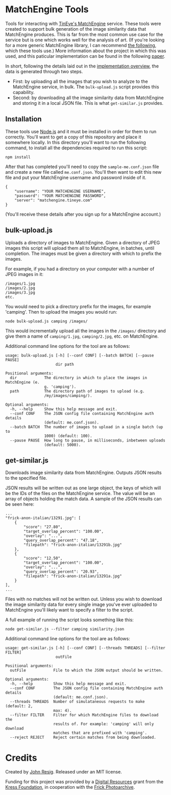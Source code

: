 MatchEngine Tools
=================

Tools for interacting with [TinEye's MatchEngine](https://services.tineye.com/MatchEngine) service. These tools were created to support bulk generation of the image similarity data that MatchEngine produces. This is far from the most common use case for the service but is one which works well for the analysis of art. (If you're looking for a more generic MatchEngine library, I can recommend [the following](https://www.npmjs.org/package/matchengine), which these tools use.) More information about the project in which this was used, and this paticular implementation can be found in the following [paper](http://ejohn.org/research/computer-vision-photo-archives/).

In short, following the details laid out in the [implementation overview](http://ejohn.org/research/computer-vision-photo-archives/#implementation), the data is generated through two steps.

* First: by uploading all the images that you wish to analyze to the MatchEngine service, in bulk. The `bulk-upload.js` script provides this capability.
* Second: by downloading all the image similarity data from MatchEngine and storing it in a local JSON file. This is what `get-similar.js` provides.

## Installation

These tools use [Node.js](http://nodejs.org/) and it must be installed in order for them to run correctly. You'll want to get a copy of this repository and place it somewhere locally. In this directory you'll want to run the following command, to install all the dependencies required to run this script:

    npm install

After that has completed you'll need to copy the `sample-me.conf.json` file and create a new file called `me.conf.json`. You'll then want to edit this new file and put your MatchEngine username and password inside of it.

    {
        "username": "YOUR MATCHENGINE USERNAME",
        "password": "YOUR MATCHENGINE PASSWORD",
        "server": "matchengine.tineye.com"
    }

(You'll receive these details after you sign up for a MatchEngine account.)

## bulk-upload.js

Uploads a directory of images to MatchEngine. Given a directory of JPEG images this script will upload them all to MatchEngine, in batches, until completion. The images must be given a directory with which to prefix the images.

For example, if you had a directory on your computer with a number of JPEG images in it:

    /images/1.jpg
    /images/2.jpg
    /images/3.jpg
    etc.

You would need to pick a directory prefix for the images, for example 'camping'. Then to upload the images you would run:

    node bulk-upload.js camping /images/

This would incrementally upload all the images in the `/images/` directory and give them a name of `camping/1.jpg`, `camping/2.jpg`, etc. on MatchEngine.

Additional command line options for the tool are as follows:

```
usage: bulk-upload.js [-h] [--conf CONF] [--batch BATCH] [--pause PAUSE]
                      dir path

Positional arguments:
  dir            The directory in which to place the images in MatchEngine (e.
                 g. 'camping').
  path           The directory path of images to upload (e.g.
                 /my/images/camping/).

Optional arguments:
  -h, --help     Show this help message and exit.
  --conf CONF    The JSON config file containing MatchEngine auth details
                 (default: me.conf.json).
  --batch BATCH  The number of images to upload in a single batch (up to
                 1000) (default: 100).
  --pause PAUSE  How long to pause, in milliseconds, inbetween uploads
                 (default: 5000).
```

## get-similar.js

Downloads image similarity data from MatchEngine. Outputs JSON results to the
specified file.

JSON results will be written out as one large object, the keys of
which will be the IDs of the files on the MatchEngine service. The value will
be an array of objects holding the match data. A sample of the JSON results can be seen here:

    ...
    "frick-anon-italian/13291.jpg": [
        {
            "score": "27.80",
            "target_overlap_percent": "100.00",
            "overlay": "...",
            "query_overlap_percent": "47.18",
            "filepath": "frick-anon-italian/13291b.jpg"
        },
        {
            "score": "12.50",
            "target_overlap_percent": "100.00",
            "overlay": "...",
            "query_overlap_percent": "20.93",
            "filepath": "frick-anon-italian/13291a.jpg"
        }
    ],
    ...

Files with no matches will not be written out. Unless you wish to download the image similarity data for every single image you've ever uploaded to MatchEngine you'll likely want to specify a filter to the script.

A full example of running the script looks something like this:

    node get-similar.js --filter camping similarity.json

Additional command line options for the tool are as follows:

```
usage: get-similar.js [-h] [--conf CONF] [--threads THREADS] [--filter FILTER]
                      outFile

Positional arguments:
  outFile            File to which the JSON output should be written.

Optional arguments:
  -h, --help         Show this help message and exit.
  --conf CONF        The JSON config file containing MatchEngine auth details
                     (default: me.conf.json).
  --threads THREADS  Number of simulataneous requests to make (default: 2,
                     max: 4).
  --filter FILTER    Filter for which MatchEngine files to download the
                     results of. For example: 'camping' will only download
                     matches that are prefixed with 'camping'.
  --reject REJECT    Reject certain matches from being downloaded.
```

Credits
===

Created by [John Resig](http://ejohn.org/). Released under an MIT license.

Funding for this project was provided by a [Digital Resources](http://www.kressfoundation.org/grants/default.aspx?id=150) grant from the [Kress Foundation](http://www.kressfoundation.org/), in cooperation with the [Frick Photoarchive](http://www.frick.org/research/photoarchive).